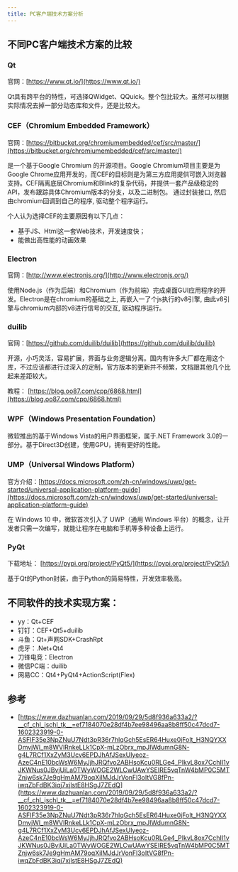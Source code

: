 ```yaml
---
title: PC客户端技术方案分析
---
```



## 不同PC客户端技术方案的比较

### Qt

官网：[https://www.qt.io/](https://www.qt.io/)

Qt具有跨平台的特性，可选择QWidget、QQuick。整个包比较大。虽然可以根据实际情况去掉一部分动态库和文件，还是比较大。


### CEF（Chromium Embedded Framework）

官网：[https://bitbucket.org/chromiumembedded/cef/src/master/](https://bitbucket.org/chromiumembedded/cef/src/master/)

是一个基于Google Chromium 的开源项目。Google Chromium项目主要是为Google Chrome应用开发的，而CEF的目标则是为第三方应用提供可嵌入浏览器支持。CEF隔离底层Chromium和Blink的复杂代码，并提供一套产品级稳定的API，发布跟踪具体Chromium版本的分支，以及二进制包。
通过封装接口, 然后由chromium回调到自己的程序, 驱动整个程序运行。

个人认为选择CEF的主要原因有以下几点：

- 基于JS、Html这一套Web技术，开发速度快；
- 能做出高性能的动画效果


### Electron

官网：[http://www.electronjs.org/](http://www.electronjs.org/)


使用Node.js（作为后端）和Chromium（作为前端）完成桌面GUI应用程序的开发。Electron是在chromium的基础之上, 再嵌入一了个js执行的v8引擎, 由此v8引擎与chromium内部的v8进行信号的交互, 驱动程序运行。

### duilib

官网：[https://github.com/duilib/duilib](https://github.com/duilib/duilib)

开源，小巧灵活，容易扩展，界面与业务逻辑分离。国内有许多大厂都在用这个库，不过应该都进行过深入的定制，官方版本的更新并不频繁，文档跟其他几个比起来差距较大。

教程： [https://blog.oo87.com/cpp/6868.html](https://blog.oo87.com/cpp/6868.html)


### WPF（Windows Presentation Foundation）

微软推出的基于Windows Vista的用户界面框架，属于.NET Framework 3.0的一部分。基于Direct3D创建，使用GPU，拥有更好的性能。

### UMP（Universal Windows Platform）

官方介绍：[https://docs.microsoft.com/zh-cn/windows/uwp/get-started/universal-application-platform-guide](https://docs.microsoft.com/zh-cn/windows/uwp/get-started/universal-application-platform-guide)

在 Windows 10 中，微软首次引入了 UWP（通用 Windows 平台）的概念，让开发者只需一次编写，就能让程序在电脑和手机等多种设备上运行。

### PyQt

下载地址： [https://pypi.org/project/PyQt5/](https://pypi.org/project/PyQt5/)

基于Qt的Python封装，由于Python的简易特性，开发效率极高。



## 不同软件的技术实现方案：

- yy：Qt+CEF
- 钉钉：CEF+Qt5+duilib
- 斗鱼：Qt+声网SDK+CrashRpt
- 虎牙：.Net+Qt4
- 刀锋电竞：Electron
- 微信PC端：duilib
- 网易CC：Qt4+PyQt4+ActionScript(Flex)



## 参考

- [https://www.dazhuanlan.com/2019/09/29/5d8f936a633a2/?__cf_chl_jschl_tk__=ef7184070e28df4b7ee98496aa8b8ff50c47dcd7-1602323919-0-ASFIF35e3NpZNuU7Ndt3pR36r7hlqGch5EsER64Huxe0jFolt_H3NQYXXDmvjWl_m8WVlRnkeLLk1CpX-mLzObrx_mpJIWdumnG8N-g4L7RCf1XxZyM3Ucv6EPDJhAfJSexUlyeoz-AzeC4nE10bcWsW6MyJjhJRQfvo2ABHsoKcu0RLGe4_PIkvL8ox7CchII1vJKWNus0JBvjUiLa0TWyWOGE2WLCwUAwYSEIRE5vqTnW4bMP0C5MTZnjw6sk7Je9gHmAM79oqXilMJdJrVonFl3oItVG8fPn-iwqZbFdBK3iqj7xjlstE8HSgJ7ZEdQ](https://www.dazhuanlan.com/2019/09/29/5d8f936a633a2/?__cf_chl_jschl_tk__=ef7184070e28df4b7ee98496aa8b8ff50c47dcd7-1602323919-0-ASFIF35e3NpZNuU7Ndt3pR36r7hlqGch5EsER64Huxe0jFolt_H3NQYXXDmvjWl_m8WVlRnkeLLk1CpX-mLzObrx_mpJIWdumnG8N-g4L7RCf1XxZyM3Ucv6EPDJhAfJSexUlyeoz-AzeC4nE10bcWsW6MyJjhJRQfvo2ABHsoKcu0RLGe4_PIkvL8ox7CchII1vJKWNus0JBvjUiLa0TWyWOGE2WLCwUAwYSEIRE5vqTnW4bMP0C5MTZnjw6sk7Je9gHmAM79oqXilMJdJrVonFl3oItVG8fPn-iwqZbFdBK3iqj7xjlstE8HSgJ7ZEdQ)
